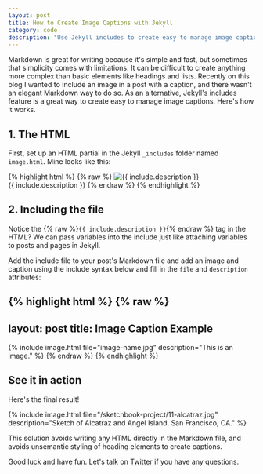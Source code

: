 ```yaml
---
layout: post
title: How to Create Image Captions with Jekyll
category: code
description: "Use Jekyll includes to create easy to manage image captions."
---
```


Markdown is great for writing because it's simple and fast, but sometimes that simplicity comes with limitations. It can be difficult to create anything more complex than basic elements like headings and lists. Recently on this blog I wanted to include an image in a post with a caption, and there wasn't an elegant Markdown way to do so. As an alternative, Jekyll's includes feature is a great way to create easy to manage image captions. Here's how it works.

## 1. The HTML

First, set up an HTML partial in the Jekyll `_includes` folder named `image.html`. Mine looks like this:

{% highlight html %}
{% raw %}
<img src="/img/{{ include.file }}" alt="{{ include.description }}">  
<span class="caption">{{ include.description }}</span>
{% endraw %}
{% endhighlight %}

## 2. Including the file

Notice the {% raw %}`{{ include.description }}`{% endraw %} tag in the HTML? We can pass variables into the include just like attaching variables to posts and pages in Jekyll.

Add the include file to your post's Markdown file and add an image and caption using the include syntax below and fill in the `file` and `description` attributes:

{% highlight html %}
{% raw %}
---
layout: post
title: Image Caption Example
---

{% include image.html file="image-name.jpg" description="This is an image." %}
{% endraw %}
{% endhighlight %}

## See it in action

Here's the final result!

{% include image.html file="/sketchbook-project/11-alcatraz.jpg" description="Sketch of Alcatraz and Angel Island. San Francisco, CA." %}

This solution avoids writing any HTML directly in the Markdown file, and avoids unsemantic styling of heading elements to create captions.

Good luck and have fun. Let's talk on [Twitter](http://twitter.com/kev_mcg) if you have any questions.
